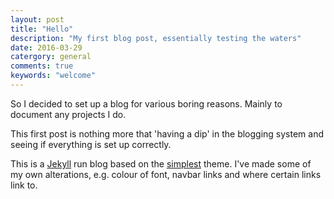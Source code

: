 ```yaml
---
layout: post
title: "Hello"
description: "My first blog post, essentially testing the waters"
date: 2016-03-29
catergory: general
comments: true
keywords: "welcome"
---
```


So I decided to set up a blog for various boring reasons. Mainly to document any projects I do.

This first post is nothing more that 'having a dip' in the blogging system and seeing if everything is set up correctly.

This is a [Jekyll](jekyllrb.com) run blog based on the [simplest](https://github.com/nandomoreirame/simplest) theme. I've made some of my own alterations, e.g. colour of font, navbar links and where certain links link to.


